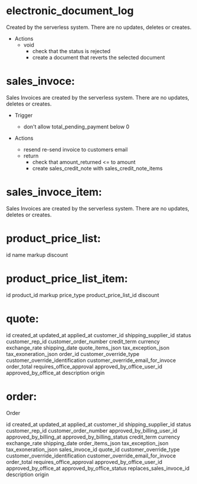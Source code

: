 # electronic_document_log

Created by the serverless system.
There are no updates, deletes or creates.

- Actions
  - void
    - check that the status is rejected
    - create a document that reverts the selected document

# sales_invoce:

Sales Invoices are created by the serverless system.
There are no updates, deletes or creates.

- Trigger
    - don't allow total_pending_payment below 0

- Actions
  - resend
    re-send invoice to customers email
  - return
    - check that amount_returned <= to amount
    - create sales_credit_note with sales_credit_note_items

# sales_invoce_item:

Sales Invoices are created by the serverless system.
There are no updates, deletes or creates.

# product_price_list:

id
name
markup
discount

# product_price_list_item:

id
product_id
markup
price_type
product_price_list_id
discount

# quote:

id
created_at
updated_at
applied_at
customer_id
shipping_supplier_id
status
customer_rep_id
customer_order_number
credit_term
currency
exchange_rate
shipping_date
quote_items_json
tax_exception_json
tax_exoneration_json
order_id
customer_override_type
customer_override_identification
customer_override_email_for_invoce
order_total
requires_office_approval
approved_by_office_user_id
approved_by_office_at
description
origin

# order:

Order

id
created_at
updated_at
applied_at
customer_id
shipping_supplier_id
status
customer_rep_id
customer_order_number
approved_by_billing_user_id
approved_by_billing_at
approved_by_billing_status
credit_term
currency
exchange_rate
shipping_date
order_items_json
tax_exception_json
tax_exoneration_json
sales_invoce_id
quote_id
customer_override_type
customer_override_identification
customer_override_email_for_invoce
order_total
requires_office_approval
approved_by_office_user_id
approved_by_office_at
approved_by_office_status
replaces_sales_invoce_id
description
origin
